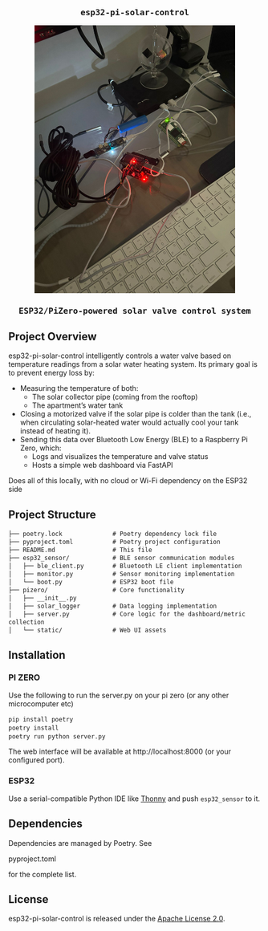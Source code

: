 <h3 align="center" style="font-family: 'Fira Mono', Monospace;">esp32-pi-solar-control</h3>
<p align="center">
    <img src="resources/header.jpeg" alt="" width="400"/>
</p>

<h3 align="center" style="font-family: 'Fira Mono', Monospace;">ESP32/PiZero-powered solar valve control system</h3>

## Project Overview

esp32-pi-solar-control intelligently controls a water valve based on temperature readings from a solar water heating system. Its primary goal is to prevent energy loss by:
* Measuring the temperature of both:
    * The solar collector pipe (coming from the rooftop)
    * The apartment’s water tank
* Closing a motorized valve if the solar pipe is colder than the tank (i.e., when circulating solar-heated water would actually cool your tank instead of heating it).
* Sending this data over Bluetooth Low Energy (BLE) to a Raspberry Pi Zero, which:
    * Logs and visualizes the temperature and valve status
    * Hosts a simple web dashboard via FastAPI

Does all of this locally, with no cloud or Wi-Fi dependency on the ESP32 side 

## Project Structure

```
├── poetry.lock              # Poetry dependency lock file
├── pyproject.toml           # Poetry project configuration
├── README.md                # This file
├── esp32_sensor/            # BLE sensor communication modules
│   ├── ble_client.py        # Bluetooth LE client implementation
│   ├── monitor.py           # Sensor monitoring implementation
│   └── boot.py              # ESP32 boot file
├── pizero/                  # Core functionality
│   ├── __init__.py
│   ├── solar_logger         # Data logging implementation
│   ├── server.py            # Core logic for the dashboard/metric collection
│   └── static/              # Web UI assets
```

## Installation
### PI ZERO
Use the following to run the server.py on your pi zero (or any other microcomputer etc)

```bash
pip install poetry
poetry install
poetry run python server.py
```

The web interface will be available at http://localhost:8000 (or your configured port).

### ESP32
Use a serial-compatible Python IDE like [Thonny](https://thonny.org/) and push `esp32_sensor` to it.

## Dependencies

Dependencies are managed by Poetry. See 

pyproject.toml

 for the complete list.

## License

esp32-pi-solar-control is released under the [Apache License 2.0](https://www.apache.org/licenses/LICENSE-2.0).
